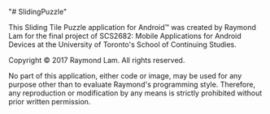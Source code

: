 "# SlidingPuzzle"

This Sliding Tile Puzzle application for Android™ was created by Raymond Lam for the final project of SCS2682: Mobile
Applications for Android Devices at the University of Toronto's School of Continuing Studies.

Copyright © 2017 Raymond Lam. All rights reserved.

No part of this application, either code or image, may be used for any purpose other than to evaluate Raymond\'s programming
style. Therefore, any reproduction or modification by any means is strictly prohibited without prior written permission.


